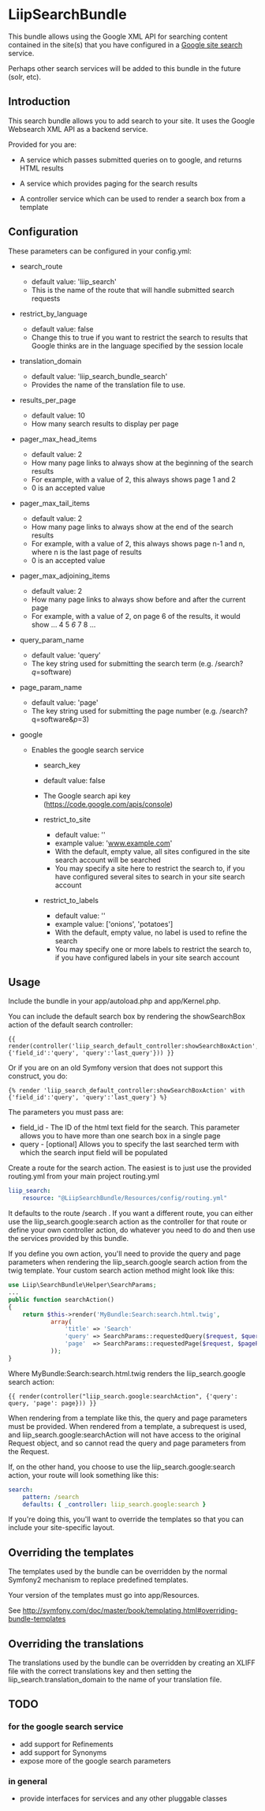 LiipSearchBundle
================

This bundle allows using the Google XML API for searching content contained
in the site(s) that you have configured in a [Google site search](http://www.google.com/sitesearch/) service.

Perhaps other search services will be added to this bundle in the future (solr, etc).

Introduction
------------
This search bundle allows you to add search to your site.  It uses the Google Websearch
XML API as a backend service.

Provided for you are:

* A service which passes submitted queries on to google, and returns HTML results

* A service which provides paging for the search results

* A controller service which can be used to render a search box from a template


Configuration
-------------
These parameters can be configured in your config.yml:

* search_route
  * default value: 'liip_search'
  * This is the name of the route that will handle submitted search requests

* restrict_by_language
  * default value: false
  * Change this to true if you want to restrict the search to results that Google thinks are in the language specified by the session locale

* translation_domain
  * default value: 'liip_search_bundle_search'
  * Provides the name of the translation file to use.

* results_per_page
  * default value: 10
  * How many search results to display per page

* pager_max_head_items
  * default value: 2
  * How many page links to always show at the beginning of the search results
  * For example, with a value of 2, this always shows page 1 and 2
  * 0 is an accepted value

* pager_max_tail_items
  * default value: 2
  * How many page links to always show at the end of the search results
  * For example, with a value of 2, this always shows page n-1 and n, where n is the last page of results
  * 0 is an accepted value

* pager_max_adjoining_items
  * default value: 2
  * How many page links to always show before and after the current page
  * For example, with a value of 2, on page 6 of the results, it would show <extremity pages> ... 4 5 *6* 7 8 ... <extremity pages>

* query_param_name
  * default value: 'query'
  * The key string used for submitting the search term (e.g. /search?*q*=software)

* page_param_name
  * default value: 'page'
  * The key string used for submitting the page number (e.g. /search?q=software&*p*=3)

* google
  * Enables the google search service

    * search_key
    * default value: false
    * The Google search api key (https://code.google.com/apis/console)

    * restrict_to_site
      * default value: ''
      * example value: 'www.example.com'
      * With the default, empty value, all sites configured in the site search account will be searched
      * You may specify a site here to restrict the search to, if you have configured several sites to search in your site search account

    * restrict_to_labels
      * default value: ''
      * example value: ['onions', 'potatoes']
      * With the default, empty value, no label is used to refine the search
      * You may specify one or more labels to restrict the search to, if you have configured labels in your site search account

Usage
-----
Include the bundle in your app/autoload.php and app/Kernel.php.

You can include the default search box by rendering the showSearchBox action of the default search controller:

``` jinja
{{ render(controller('liip_search_default_controller:showSearchBoxAction', {'field_id':'query', 'query':'last_query'})) }}
```

Or if you are on an old Symfony version that does not support this construct, you do:

``` jinja
{% render 'liip_search_default_controller:showSearchBoxAction' with {'field_id':'query', 'query':'last_query'} %}
```

The parameters you must pass are:

* field_id - The ID of the html text field for the search. This parameter allows you to have more than one search box in a single page
* query - [optional] Allows you to specify the last searched term with which the search input field will be populated


Create a route for the search action. The easiest is to just use the provided routing.yml from your main project routing.yml

``` yaml
liip_search:
    resource: "@LiipSearchBundle/Resources/config/routing.yml"
```

It defaults to the route /search . If you want a different route, you can either
use the liip_search.google:search action as the controller for that route or define
your own controller action, do whatever you need to do and then use the services
provided by this bundle.

If you define you own action, you'll need to provide the query and page parameters when
rendering the liip_search.google search action from the twig template.
Your custom search action method might look like this:

``` php
use Liip\SearchBundle\Helper\SearchParams;
...
public function searchAction()
{
    return $this->render('MyBundle:Search:search.html.twig',
            array(
                'title' => 'Search'
                'query' => SearchParams::requestedQuery($request, $queryParamName),
                'page'  => SearchParams::requestedPage($request, $pageParamName),
            ));
}
```

Where MyBundle:Search:search.html.twig renders the liip_search.google search action:

``` jinja
{{ render(controller("liip_search.google:searchAction", {'query': query, 'page': page})) }}
```

When rendering from a template like this, the query and page parameters must be provided.
When rendered from a template, a subrequest is used, and liip_search.google:searchAction
will not have access to the original Request object, and so cannot read the query and
page parameters from the Request.


If, on the other hand, you choose to use the liip_search.google:search action, your route
will look something like this:

``` yaml
search:
    pattern: /search
    defaults: { _controller: liip_search.google:search }
```

If you're doing this, you'll want to override the templates so that you can include your
site-specific layout.

Overriding the templates
------------------------

The templates used by the bundle can be overridden by the normal Symfony2 mechanism to replace predefined
templates.

Your version of the templates must go into app/Resources.

See http://symfony.com/doc/master/book/templating.html#overriding-bundle-templates

Overriding the translations
---------------------------

The translations used by the bundle can be overridden by creating an XLIFF file with the correct translations
key and then setting the liip_search.translation_domain to the name of your translation file.

TODO
----
### for the google search service
* add support for Refinements
* add support for Synonyms
* expose more of the google search parameters

### in general
* provide interfaces for services and any other pluggable classes
